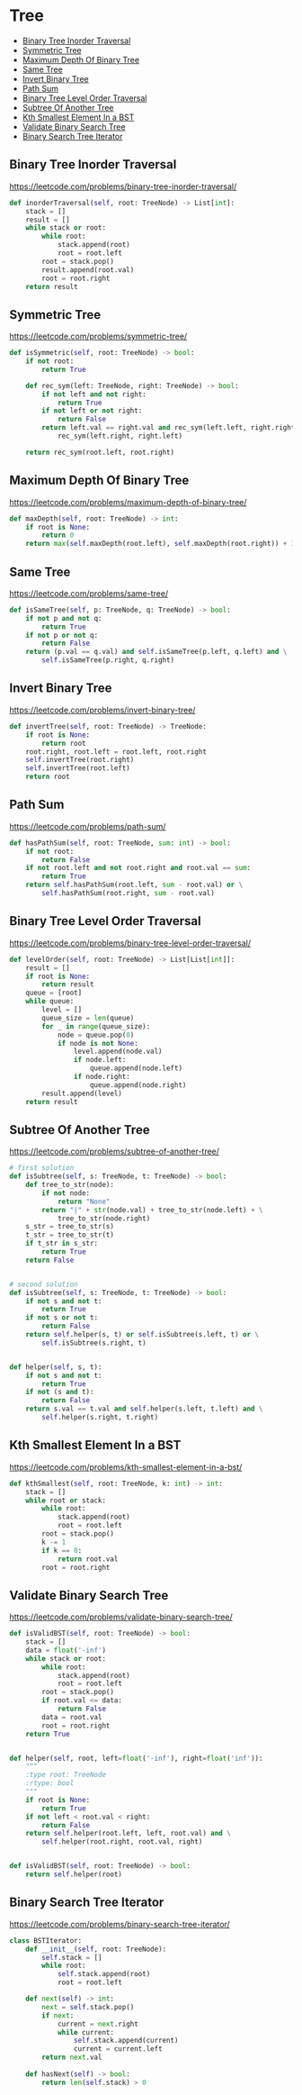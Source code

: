 # Tree

+ [Binary Tree Inorder Traversal](#binary-tree-inorder-traversal)
+ [Symmetric Tree](#symmetric-tree)
+ [Maximum Depth Of Binary Tree](#maximum-depth-of-binary-tree)
+ [Same Tree](#same-tree)
+ [Invert Binary Tree](#invert-binary-tree)
+ [Path Sum](#path-sum)
+ [Binary Tree Level Order Traversal](#binary-tree-level-order-traversal)
+ [Subtree Of Another Tree](#subtree-of-another-tree)
+ [Kth Smallest Element In a BST](#kth-smallest-element-in-a-bst)
+ [Validate Binary Search Tree](#validate-binary-search-tree)
+ [Binary Search Tree Iterator](#binary-search-tree-iterator)


## Binary Tree Inorder Traversal

https://leetcode.com/problems/binary-tree-inorder-traversal/

```python
def inorderTraversal(self, root: TreeNode) -> List[int]:
    stack = []
    result = []
    while stack or root:
        while root:
            stack.append(root)
            root = root.left
        root = stack.pop()
        result.append(root.val)
        root = root.right
    return result

```

## Symmetric Tree

https://leetcode.com/problems/symmetric-tree/

```python
def isSymmetric(self, root: TreeNode) -> bool:
    if not root:
        return True

    def rec_sym(left: TreeNode, right: TreeNode) -> bool:
        if not left and not right:
            return True
        if not left or not right:
            return False
        return left.val == right.val and rec_sym(left.left, right.right) and \
            rec_sym(left.right, right.left)

    return rec_sym(root.left, root.right)

```

## Maximum Depth Of Binary Tree

https://leetcode.com/problems/maximum-depth-of-binary-tree/

```python
def maxDepth(self, root: TreeNode) -> int:
    if root is None:
        return 0
    return max(self.maxDepth(root.left), self.maxDepth(root.right)) + 1

```

## Same Tree

https://leetcode.com/problems/same-tree/

```python
def isSameTree(self, p: TreeNode, q: TreeNode) -> bool:
    if not p and not q:
        return True
    if not p or not q:
        return False
    return (p.val == q.val) and self.isSameTree(p.left, q.left) and \
        self.isSameTree(p.right, q.right)

```

## Invert Binary Tree

https://leetcode.com/problems/invert-binary-tree/

```python
def invertTree(self, root: TreeNode) -> TreeNode:
    if root is None:
        return root
    root.right, root.left = root.left, root.right
    self.invertTree(root.right)
    self.invertTree(root.left)
    return root

```

## Path Sum

https://leetcode.com/problems/path-sum/

```python
def hasPathSum(self, root: TreeNode, sum: int) -> bool:
    if not root:
        return False
    if not root.left and not root.right and root.val == sum:
        return True
    return self.hasPathSum(root.left, sum - root.val) or \
        self.hasPathSum(root.right, sum - root.val)

```

## Binary Tree Level Order Traversal

https://leetcode.com/problems/binary-tree-level-order-traversal/

```python
def levelOrder(self, root: TreeNode) -> List[List[int]]:
    result = []
    if root is None:
        return result
    queue = [root]
    while queue:
        level = []
        queue_size = len(queue)
        for _ in range(queue_size):
            node = queue.pop(0)
            if node is not None:
                level.append(node.val)
                if node.left:
                    queue.append(node.left)
                if node.right:
                    queue.append(node.right)
        result.append(level)
    return result

```

## Subtree Of Another Tree

https://leetcode.com/problems/subtree-of-another-tree/

```python
# first solution
def isSubtree(self, s: TreeNode, t: TreeNode) -> bool:
    def tree_to_str(node):
        if not node:
            return "None"
        return "|" + str(node.val) + tree_to_str(node.left) + \
            tree_to_str(node.right)
    s_str = tree_to_str(s)
    t_str = tree_to_str(t)
    if t_str in s_str:
        return True
    return False


# second solution
def isSubtree(self, s: TreeNode, t: TreeNode) -> bool:
    if not s and not t:
        return True
    if not s or not t:
        return False
    return self.helper(s, t) or self.isSubtree(s.left, t) or \
        self.isSubtree(s.right, t)


def helper(self, s, t):
    if not s and not t:
        return True
    if not (s and t):
        return False
    return s.val == t.val and self.helper(s.left, t.left) and \
        self.helper(s.right, t.right)

```

## Kth Smallest Element In a BST

https://leetcode.com/problems/kth-smallest-element-in-a-bst/

```python
def kthSmallest(self, root: TreeNode, k: int) -> int:
    stack = []
    while root or stack:
        while root:
            stack.append(root)
            root = root.left
        root = stack.pop()
        k -= 1
        if k == 0:
            return root.val
        root = root.right

```

## Validate Binary Search Tree

https://leetcode.com/problems/validate-binary-search-tree/

```python
def isValidBST(self, root: TreeNode) -> bool:
    stack = []
    data = float('-inf')
    while stack or root:
        while root:
            stack.append(root)
            root = root.left
        root = stack.pop()
        if root.val <= data:
            return False
        data = root.val
        root = root.right
    return True


def helper(self, root, left=float('-inf'), right=float('inf')):
    """
    :type root: TreeNode
    :rtype: bool
    """
    if root is None:
        return True
    if not left < root.val < right:
        return False
    return self.helper(root.left, left, root.val) and \
        self.helper(root.right, root.val, right)


def isValidBST(self, root: TreeNode) -> bool:
    return self.helper(root)

```

## Binary Search Tree Iterator

https://leetcode.com/problems/binary-search-tree-iterator/

```python
class BSTIterator:
    def __init__(self, root: TreeNode):
        self.stack = []
        while root:
            self.stack.append(root)
            root = root.left

    def next(self) -> int:
        next = self.stack.pop()
        if next:
            current = next.right
            while current:
                self.stack.append(current)
                current = current.left
        return next.val
    
    def hasNext(self) -> bool:
        return len(self.stack) > 0

```
